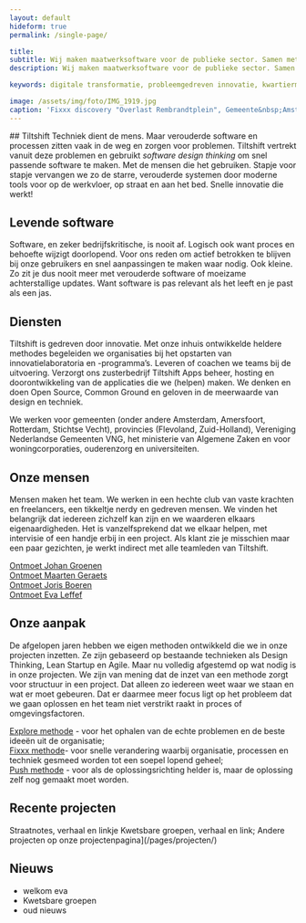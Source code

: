 ```yaml
---
layout: default
hideform: true
permalink: /single-page/

title: 
subtitle: Wij maken maatwerksoftware voor de publieke sector. Samen met de mensen die het gaan gebruiken.
description: Wij maken maatwerksoftware voor de publieke sector. Samen met de mensen die het gaan gebruiken.

keywords: digitale transformatie, probleemgedreven innovatie, kwartiermaker, human centered design, software design thinking, service design, lean startup, lean ux, agile development, xp, scrum, labs, apps, projecten, advies, consultancy, overheid, overheden, publieke sector, mens centraal, common ground, open source, creative commons, creative thinking, open collaboration, Fixxx, Push

image: /assets/img/foto/IMG_1919.jpg
caption: 'Fixxx discovery "Overlast Rembrandtplein", Gemeente&nbsp;Amsterdam'
---
```

<a name="Wat we doen"/>
## Tiltshift
Techniek dient de mens. Maar verouderde software en processen zitten vaak in de weg en zorgen voor problemen. Tiltshift vertrekt vanuit deze problemen en gebruikt <i>software design thinking</i> om snel passende software te maken. Met de mensen die het gebruiken. Stapje voor stapje vervangen we zo de starre, verouderde systemen door moderne tools voor op de werkvloer, op straat en aan het bed. Snelle innovatie die werkt!

## Levende software
Software, en zeker bedrijfskritische, is nooit af. Logisch ook want proces en behoefte wijzigt doorlopend. Voor ons reden om actief betrokken te blijven bij onze gebruikers  en snel aanpassingen te maken waar nodig. Ook kleine. Zo zit je dus nooit meer met verouderde software of moeizame achterstallige updates. Want software is pas relevant als het leeft en je past als een jas.

## Diensten
Tiltshift is gedreven door innovatie. Met onze inhuis ontwikkelde heldere methodes begeleiden we organisaties bij het opstarten van innovatielaboratoria en -programma’s. Leveren of coachen we teams bij de uitvoering. Verzorgt ons zusterbedrijf Tiltshift Apps beheer, hosting en doorontwikkeling van de applicaties die we (helpen) maken. We denken en doen Open Source, Common Ground en geloven in de meerwaarde van design en techniek. 

We werken voor gemeenten (onder andere Amsterdam, Amersfoort, Rotterdam, Stichtse Vecht), provincies (Flevoland, Zuid-Holland), Vereniging Nederlandse Gemeenten VNG, het ministerie van Algemene Zaken en voor woningcorporaties, ouderenzorg en universiteiten. 

## Onze mensen
Mensen maken het team. We werken in een hechte club van vaste krachten en freelancers, een tikkeltje nerdy en gedreven mensen. We vinden het belangrijk dat iedereen zichzelf kan zijn en we waarderen elkaars eigenaardigheden. Het is vanzelfsprekend dat we elkaar helpen, met intervisie of een handje erbij in een project. Als klant zie je misschien maar een paar gezichten, je werkt indirect met alle teamleden van Tiltshift.

[Ontmoet Johan Groenen](/mensen/johan-groenen/)<br>
[Ontmoet Maarten Geraets](/mensen/maarten-geraets/)<br>
[Ontmoet Joris Boeren](/mensen/joris-boeren/)<br>
[Ontmoet Eva Leffef](/mensen/eva-leffef/)<br>
 
## Onze aanpak
De afgelopen jaren hebben we eigen methoden ontwikkeld die we in onze projecten inzetten. Ze zijn gebaseerd op bestaande technieken als Design Thinking, Lean Startup en Agile. Maar nu volledig afgestemd op wat nodig is in onze projecten. 
We zijn van mening dat de inzet van een methode zorgt voor structuur in een project. Dat alleen zo iedereen weet waar we staan en wat er moet gebeuren. Dat er daarmee meer focus ligt op het probleem dat we gaan oplossen en het team niet verstrikt raakt in proces of omgevingsfactoren. 

[Explore methode](/methodes/explore/) - voor het ophalen van de echte problemen en de beste ideeën uit de organisatie;<br>
[Fixxx methode](/methodes/fixxx/)- voor snelle verandering waarbij organisatie, processen en techniek gesmeed worden tot een soepel lopend geheel;<br>
[Push methode](/methodes/push/) - voor als de oplossingsrichting helder is, maar de oplossing zelf nog gemaakt moet worden.<br>

## Recente projecten

Straatnotes, verhaal en linkje
Kwetsbare groepen, verhaal en link;
Andere projecten op onze projectenpagina](/pages/projecten/)

## Nieuws
<ul>
<li>welkom eva</li>
<li>Kwetsbare groepen</li>
<li>oud nieuws</li>
</ul>


